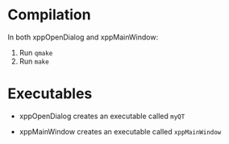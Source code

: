 # Compilation

In both xppOpenDialog and xppMainWindow:
1. Run `qmake` 
1. Run `make`

# Executables
* xppOpenDialog creates an executable called `myQT`

* xppMainWindow creates an executable called `xppMainWindow`

